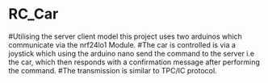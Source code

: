# RC_Car

#Utilising the server client model this project uses two arduinos which communicate via the nrf24lo1 Module.
#The car is controlled is via a joystick which using the arduino nano send the command to the server i.e the car, which then responds with a confirmation message after performing the command.
#The transmission is similar to TPC/IC protocol.


